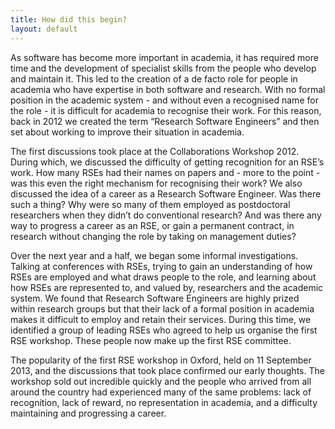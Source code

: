 ```yaml
---
title: How did this begin?
layout: default
---
```


As software has become more important in academia, it has required more time and the
development of specialist skills from the people who develop and maintain it.
This led to the creation of a de facto role for people in academia who have expertise in both
software and research. With no formal position in the academic system - and without even a
recognised name for the role - it is difficult for academia to recognise their work.
For this reason, back in 2012 we created the term “Research Software Engineers” and then set about
working to improve their situation in academia.

The first discussions took place at the Collaborations Workshop 2012. 
During which, we discussed the difficulty of getting recognition for an RSE’s work. 
How many RSEs had their names on papers and - more to the point - was this even the right mechanism
for recognising their work? We also discussed the idea of a career as a Research Software Engineer. 
Was there such a thing? Why were so many of them employed as postdoctoral researchers when they didn’t do
conventional research? And was there any way to progress a career as an RSE, or gain a permanent contract,
in research without changing the role by taking on management duties?

Over the next year and a half, we began some informal investigations. Talking at conferences with RSEs,
trying to gain an understanding of how RSEs are employed and what draws people to the role, and
learning about how RSEs are represented to, and valued by, researchers and the academic system.
We found that Research Software Engineers are highly prized within research groups but that their
lack of a formal position in academia makes it difficult to employ and retain their services.
During this time, we identified a group of leading RSEs who agreed to help us organise the first RSE workshop.
These people now make up the first RSE committee.

The popularity of the first RSE workshop in Oxford, held on 11 September 2013, and the discussions that
took place confirmed our early thoughts. The workshop sold out incredible quickly and the people who arrived
from all around the country had experienced many of the same problems: lack of recognition, lack of reward,
no representation in academia, and a difficulty maintaining and progressing a career.
